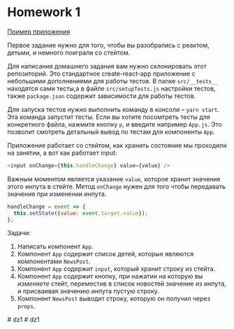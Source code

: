 # Homework 1

[Пример приложения](http://5a68e91a0b79b71cdc879e80.peaceful-cori-cf9167.netlify.com)

Первое задание нужно для того, чтобы вы разобрались с реактом, детьми, и немного поиграли со стейтом.

Для написания домашнего задания вам нужно склонировать этот репозиторий.
Это стандартное create-react-app приложение с небольшими дополнениями для работы тестов.
В папке `src/__tests__` находятся сами тесты,а в файле `src/setupTests.js` настройки тестов,
также `package.json` содержит зависимости для работы тестов.

Для запуска тестов нужно выполнить команду в консоли – `yarn start`.
Эта команда запустит тесты. Если вы хотите посомтреть тесты для конкретного файла, нажмите кнопку `p`, и введите например `App.js`.
Это позволит смотреть детальный вывод по тестам для компоненты `App`.

Приложение работает со стейтом, как хранить состояние мы проходили на занятии, а вот как работает input:

```javascript
<input onChange={this.handleChange} value={value} />
```

Важным моментом является указание `value`, которое хранит значение этого инпута в стейте.
Метод `onChange` нужен для того чтобы передавать значения при изменении инпута.

```javascript
handleChange = event => {
  this.setState({value: event.target.value});
};
```

Задачи:

1. Написать компонент `App`.
1. Компонент `App` содержит список детей, которые являются компонентами `NewsPost`.
1. Компонент `App` содержит `input`, который хранит строку из стейта.
1. Компонент `App` содержит кнопку, при нажатии на которую вы _изменяете_ стейт, переместив в список новостей значение из инпута, и присваивая значению инпута пустую строку.
1. Компонент `NewsPost` выводит строку, которую он получил через `props`.


#   d z 1  
 #   d z 1  
 